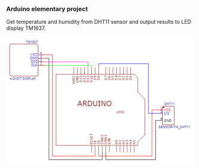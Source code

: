 ### Arduino elementary project

Get temperature and humidity from DHT11 sensor and output results to LED display TM1637.


![](scheme.png)
